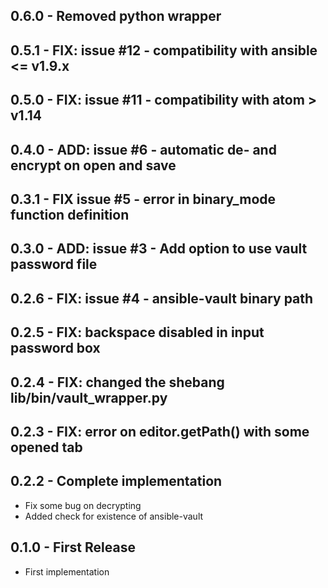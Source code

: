 ## 0.6.0 - Removed python wrapper

## 0.5.1 - FIX: issue #12 - compatibility with ansible <= v1.9.x

## 0.5.0 - FIX: issue #11 - compatibility with atom > v1.14

## 0.4.0 - ADD: issue #6 - automatic de- and encrypt on open and save

## 0.3.1 - FIX issue #5 - error in binary_mode function definition

## 0.3.0 - ADD: issue #3 - Add option to use vault password file

## 0.2.6 - FIX: issue #4 - ansible-vault binary path

## 0.2.5 - FIX: backspace disabled in input password box

## 0.2.4 - FIX: changed the shebang lib/bin/vault_wrapper.py

## 0.2.3 - FIX: error on editor.getPath() with some opened tab

## 0.2.2 - Complete implementation
* Fix some bug on decrypting
* Added check for existence of ansible-vault

## 0.1.0 - First Release
* First implementation
